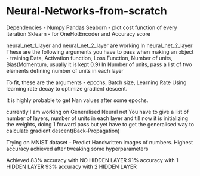 # Neural-Networks-from-scratch
Dependencies -
Numpy
Pandas
Seaborn - plot cost function of every iteration
Sklearn - for OneHotEncoder and Accuracy score

neural_net_1_layer and neural_net_2_layer are working
In neural_net_2_layer
These are the following arguments you have to pass when making an object -
training Data, Activation function, Loss Function, Number of units, Bias(Momentum, usually it is kept 0.9)
In Number of units, pass a list of two elements defining number of units in each layer

To fit, these are the arguments -
epochs, Batch size, Learning Rate
Using learning rate decay to optimize gradient descent.

It is highly probable to get Nan values after some epochs.

currently I am working on Generalised Neural net
You have to give a list of number of layers, number of units in each layer and till now it is
initializing the weights, doing 1 forward pass but yet have to get the generalised way to calculate gradient descent(Back-Propagation)

Trying on MNIST dataset -
Predict Handwritten images of numbers.
Highest accuracy achieved after tweaking some hyperparameters

Achieved 83% accuracy with NO HIDDEN LAYER
91% accuracy with 1 HIDDEN LAYER
93% accuracy with 2 HIDDEN LAYER
